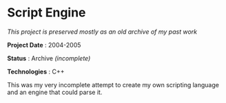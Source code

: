 # Script Engine

*This project is preserved mostly as an old archive of my past work*

**Project Date**
: 2004-2005

**Status**
: Archive *(incomplete)*

**Technologies**
: C++

This was my very incomplete attempt to create my own scripting language and an engine that could parse it.
